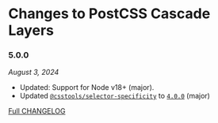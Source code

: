 # Changes to PostCSS Cascade Layers

### 5.0.0

_August 3, 2024_

- Updated: Support for Node v18+ (major).
- Updated [`@csstools/selector-specificity`](https://github.com/csstools/postcss-plugins/tree/main/packages/selector-specificity) to [`4.0.0`](https://github.com/csstools/postcss-plugins/tree/main/packages/selector-specificity/CHANGELOG.md#400) (major)

[Full CHANGELOG](https://github.com/csstools/postcss-plugins/tree/main/plugins/postcss-cascade-layers/CHANGELOG.md)
